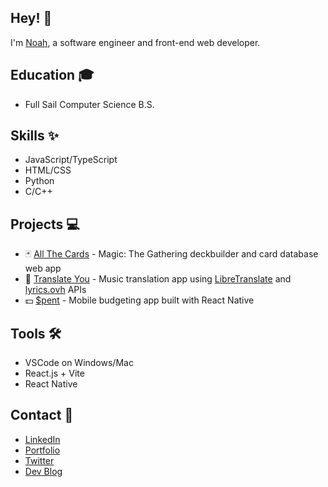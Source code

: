 ## Hey! 👋
I'm [Noah](https://noahvstephenson.github.io/), a software engineer and front-end web developer.

## Education 🎓
- Full Sail Computer Science B.S. 

## Skills ✨
- JavaScript/TypeScript
- HTML/CSS
- Python
- C/C++

## Projects 💻
- 🃏 [All The Cards](https://noahvstephenson.github.io/projects/allthecards) - Magic: The Gathering deckbuilder and card database web app
- 🎵 [Translate You](https://noahvstephenson.github.io/projects/translateyou) - Music translation app using [LibreTranslate](https://github.com/LibreTranslate/LibreTranslate) and [lyrics.ovh](https://github.com/NTag/lyrics.ovh) APIs
- 💵 [$pent](https://noahvstephenson.github.io/projects/spent) - Mobile budgeting app built with React Native

## Tools 🛠
- VSCode on Windows/Mac
- React.js + Vite
- React Native

## Contact 📎
- [LinkedIn](https://www.linkedin.com/in/noahvstephenson/)
- [Portfolio](https://noahvstephenson.github.io/)
- [Twitter](https://twitter.com/noahvstephenson)
- [Dev Blog](https://noahvstephenson.wordpress.com/)
